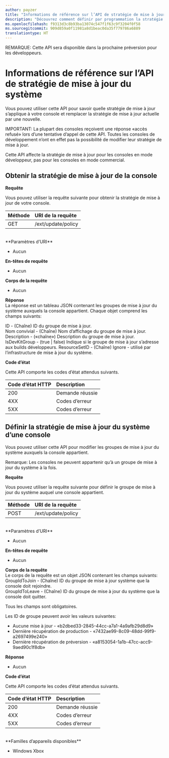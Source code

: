 ```yaml
---
author: payzer
title: "Informations de référence sur l’API de stratégie de mise à jour du Kit de développement Device Portal pour Xbox"
description: "Découvrez comment définir par programmation la stratégie de mise à jour de votre console."
ms.openlocfilehash: f9313d3c8b93ba13074c547f1f63c9f3204f0f58
ms.sourcegitcommit: 909d859a0f11981a8d1beac0da35f779786a6889
translationtype: HT
---
```

REMARQUE: Cette API sera disponible dans la prochaine préversion pour les développeurs.

# <a name="system-update-policy-api-reference"></a>Informations de référence sur l’API de stratégie de mise à jour du système   
Vous pouvez utiliser cette API pour savoir quelle stratégie de mise à jour s’applique à votre console et remplacer la stratégie de mise à jour actuelle par une nouvelle.

IMPORTANT: La plupart des consoles reçoivent une réponse «accès refusé» lors d’une tentative d’appel de cette API. Toutes les consoles de développement n’ont en effet pas la possibilité de modifier leur stratégie de mise à jour.

Cette API affecte la stratégie de mise à jour pour les consoles en mode développeur, pas pour les consoles en mode commercial.

## <a name="get-the-console-update-policy"></a>Obtenir la stratégie de mise à jour de la console

**Requête**

Vous pouvez utiliser la requête suivante pour obtenir la stratégie de mise à jour de votre console.

Méthode      | URI de la requête
:------     | :-----
GET | /ext/update/policy
<br />
**Paramètres d’URI**

- Aucun

**En-têtes de requête**

- Aucun

**Corps de la requête**

- Aucun

**Réponse**   
La réponse est un tableau JSON contenant les groupes de mise à jour du système auxquels la console appartient. Chaque objet comprend les champs suivants:   

ID - (Chaîne) ID du groupe de mise à jour.   
Nom convivial - (Chaîne) Nom d’affichage du groupe de mise à jour.   
Description - («chaîne») Description du groupe de mise à jour.
IsDevKitGroup - (true | false) Indique si le groupe de mise à jour s’adresse aux builds développeurs.
ResourceSetID - (Chaîne) Ignore - utilisé par l’infrastructure de mise à jour du système.

**Code d’état**

Cette API comporte les codes d’état attendus suivants.

Code d’état HTTP      | Description
:------     | :-----
200 | Demande réussie
4XX | Codes d’erreur
5XX | Codes d’erreur

## <a name="set-a-consoles-system-update-policy"></a>Définir la stratégie de mise à jour du système d’une console
Vous pouvez utiliser cette API pour modifier les groupes de mise à jour du système auxquels la console appartient.

Remarque: Les consoles ne peuvent appartenir qu’à un groupe de mise à jour du système à la fois.

**Requête**

Vous pouvez utiliser la requête suivante pour définir le groupe de mise à jour du système auquel une console appartient.

Méthode      | URI de la requête
:------     | :-----
POST | /ext/update/policy
<br />
**Paramètres d’URI**

- Aucun

**En-têtes de requête**

- Aucun

**Corps de la requête**   
Le corps de la requête est un objet JSON contenant les champs suivants:   
GroupIdToJoin - (Chaîne) ID du groupe de mise à jour système que la console doit rejoindre.  
GroupIdToLeave - (Chaîne) ID du groupe de mise à jour du système que la console doit quitter.

Tous les champs sont obligatoires.

Les ID de groupe peuvent avoir les valeurs suivantes:   
* Aucune mise à jour - «b2dbed33-2845-44cc-a7a1-4a9afb29d8d9»   
* Dernière récupération de production - «7432ae99-8c09-48dd-99f9-a2697499e240»   
* Dernière récupération de préversion - «a8153054-1a1b-47cc-acc9-9aed90c1f8db»    

**Réponse**   

- Aucun

**Code d’état**

Cette API comporte les codes d’état attendus suivants.

Code d’état HTTP      | Description
:------     | :-----
200 | Demande réussie
4XX | Codes d’erreur
5XX | Codes d’erreur

<br />
**Familles d’appareils disponibles**

* Windows Xbox

